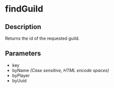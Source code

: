 # findGuild

## Description
Returns the id of the requested guild.

## Parameters
- key
- byName _(Case sensitive, HTML encode spaces)_ 
- byPlayer
- byUuid
